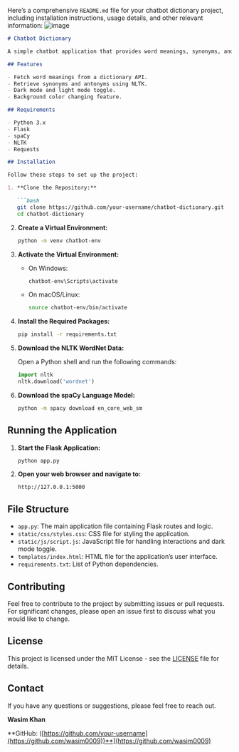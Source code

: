 Here’s a comprehensive `README.md` file for your chatbot dictionary project, including installation instructions, usage details, and other relevant information:
![image](https://github.com/user-attachments/assets/d8f16d89-006a-46af-abc5-ef10a3c575c9)

```markdown
# Chatbot Dictionary

A simple chatbot application that provides word meanings, synonyms, and antonyms using Flask and NLP. The chatbot can toggle between light and dark modes, and allows users to change the background color.

## Features

- Fetch word meanings from a dictionary API.
- Retrieve synonyms and antonyms using NLTK.
- Dark mode and light mode toggle.
- Background color changing feature.

## Requirements

- Python 3.x
- Flask
- spaCy
- NLTK
- Requests

## Installation

Follow these steps to set up the project:

1. **Clone the Repository:**

   ```bash
   git clone https://github.com/your-username/chatbot-dictionary.git
   cd chatbot-dictionary
   ```

2. **Create a Virtual Environment:**

   ```bash
   python -m venv chatbot-env
   ```

3. **Activate the Virtual Environment:**

   - On Windows:
     ```bash
     chatbot-env\Scripts\activate
     ```
   - On macOS/Linux:
     ```bash
     source chatbot-env/bin/activate
     ```

4. **Install the Required Packages:**

   ```bash
   pip install -r requirements.txt
   ```

5. **Download the NLTK WordNet Data:**

   Open a Python shell and run the following commands:

   ```python
   import nltk
   nltk.download('wordnet')
   ```

6. **Download the spaCy Language Model:**

   ```bash
   python -m spacy download en_core_web_sm
   ```

## Running the Application

1. **Start the Flask Application:**

   ```bash
   python app.py
   ```

2. **Open your web browser and navigate to:**

   ```
   http://127.0.0.1:5000
   ```

## File Structure

- `app.py`: The main application file containing Flask routes and logic.
- `static/css/styles.css`: CSS file for styling the application.
- `static/js/script.js`: JavaScript file for handling interactions and dark mode toggle.
- `templates/index.html`: HTML file for the application’s user interface.
- `requirements.txt`: List of Python dependencies.

## Contributing

Feel free to contribute to the project by submitting issues or pull requests. For significant changes, please open an issue first to discuss what you would like to change.

## License

This project is licensed under the MIT License - see the [LICENSE](LICENSE) file for details.

## Contact

If you have any questions or suggestions, please feel free to reach out.

**Wasim Khan**  
  
**GitHub: ([https://github.com/your-username](https://github.com/wasim0009))**](https://github.com/wasim0009)
